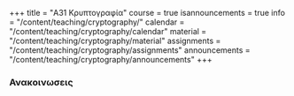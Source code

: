 +++
title = "Α31 Κρυπτογραφία"
course = true
isannouncements = true
info = "/content/teaching/cryptography/"
calendar = "/content/teaching/cryptography/calendar"
material = "/content/teaching/cryptography/material"
assignments = "/content/teaching/cryptography/assignments"
announcements = "/content/teaching/cryptography/announcements"
+++

### Ανακοινωσεις
